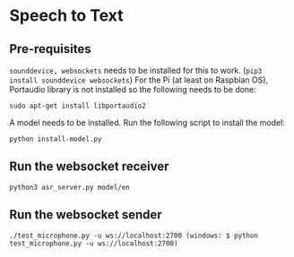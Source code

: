 # Speech to Text

## Pre-requisites
`sounddevice, websockets` needs to be installed for this to work. (`pip3 install sounddevice websockets`)
For the Pi (at least on Raspbian OS), Portaudio library is not installed so the following needs to be done:
```
sudo apt-get install libportaudio2
```

A model needs to be installed. Run the following script to install the model:
```
python install-model.py
```


## Run the websocket receiver
`python3 asr_server.py model/en`

## Run the websocket sender
```
./test_microphone.py -u ws://localhost:2700 (windows: $ python test_microphone.py -u ws://localhost:2700)
```
